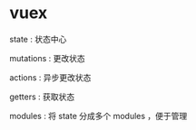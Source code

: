 # vuex

state : 状态中⼼

mutations : 更改状态

actions : 异步更改状态

getters : 获取状态

modules : 将 state 分成多个 modules ，便于管理